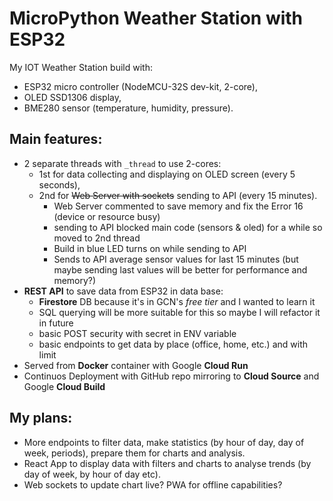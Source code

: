 # MicroPython Weather Station with ESP32

My IOT Weather Station build with:

- ESP32 micro controller (NodeMCU-32S dev-kit, 2-core),
- OLED SSD1306 display,
- BME280 sensor (temperature, humidity, pressure).

## Main features:

- 2 separate threads with `_thread` to use 2-cores:
  - 1st for data collecting and displaying on OLED screen (every 5 seconds),
  - 2nd for ~~Web Server with sockets~~ sending to API (every 15 minutes).
    - Web Server commented to save memory and fix the Error 16 (device or resource busy)
    - sending to API blocked main code (sensors & oled) for a while so moved to 2nd thread
    - Build in blue LED turns on while sending to API
    - Sends to API average sensor values for last 15 minutes (but maybe sending last values will be better for performance and memory?)
- **REST API** to save data from ESP32 in data base:
  - **Firestore** DB because it's in GCN's _free tier_ and I wanted to learn it
  - SQL querying will be more suitable for this so maybe I will refactor it in future
  - basic POST security with secret in ENV variable
  - basic endpoints to get data by place (office, home, etc.) and with limit
- Served from **Docker** container with Google **Cloud Run**
- Continuos Deployment with GitHub repo mirroring to **Cloud Source** and Google **Cloud Build**

## My plans:

- More endpoints to filter data, make statistics (by hour of day, day of week, periods), prepare them for charts and analysis.
- React App to display data with filters and charts to analyse trends (by day of week, by hour of day etc).
- Web sockets to update chart live? PWA for offline capabilities?
